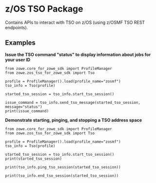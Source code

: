 z/OS TSO Package
=================

Contains APIs to interact with TSO on z/OS (using z/OSMF TSO REST endpoints).

Examples
------------

<strong>Issue the TSO command "status" to display information about jobs for your user ID</strong>  

```
from zowe.core_for_zowe_sdk import ProfileManager
from zowe.zos_tso_for_zowe_sdk import Tso

profile = ProfileManager().load(profile_name="zosmf")
tso_info = Tso(profile)

started_tso_session = tso_info.start_tso_session()

issue_command = tso_info.send_tso_message(started_tso_session, message="status")
print(issue_command)
```

<strong>Demonstrate starting, pinging, and stopping a TSO address space</strong>  

```
from zowe.core_for_zowe_sdk import ProfileManager
from zowe.zos_tso_for_zowe_sdk import Tso

profile = ProfileManager().load(profile_name="zosmf")
tso_info = Tso(profile)

started_tso_session = tso_info.start_tso_session()
print(started_tso_session)

print(tso_info.ping_tso_session(started_tso_session))

print(tso_info.end_tso_session(started_tso_session))
```
